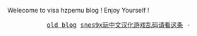 Welecome to visa hzpemu blog ! Enjoy Yourself !


<p align="center">
  <samp>
    <a href="https://[www.douban.com/people/nanvon](https://blog.sina.com.cn/u/1236198530)">old blog</a>
    <a href="https://hzpemu.github.io/gameblog/sfcsnes9xforffe4cnmenuunknowcodefix.md">snes9x玩中文汉化游戏乱码请看这条</a> -   
  </samp>
</p>



